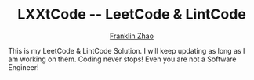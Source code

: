 <div align=center>

# LXXtCode -- LeetCode &amp; LintCode
[Franklin Zhao](http://franklinzhao.top)

<div align=left>
This is my LeetCode &amp; LintCode Solution. I will keep updating as long as I am working on them. Coding never stops! Even you are not a Software Engineer!

